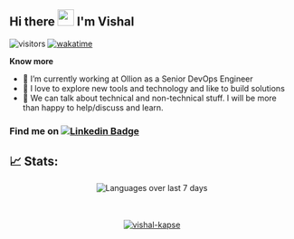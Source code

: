 ## Hi there <img src="https://github.com/TheDudeThatCode/TheDudeThatCode/blob/master/Assets/Hi.gif" width="29px"> I'm Vishal
![visitors](https://visitor-badge.laobi.icu/badge?page_id=vishal-kapse.vishal-kapse)
[![wakatime](https://wakatime.com/badge/user/af3a2f87-1691-4ab1-8f3c-9a318eca7711.svg)](https://wakatime.com/@af3a2f87-1691-4ab1-8f3c-9a318eca7711)

**Know more**
- 🔭 I’m currently working at Ollion as a Senior DevOps Engineer
- 🌱 I love to explore new tools and technology and like to build solutions
- 💬 We can talk about technical and non-technical stuff. I will be more than happy to help/discuss and learn.


### Find me on [![Linkedin Badge](https://img.shields.io/badge/-LinkedIn-0e76a8?style=flat-square&logo=Linkedin&logoColor=white)](https://www.linkedin.com/in/vishalkapse9696/)


## 📈 Stats:


[//]: # (<div align='center'>)

[//]: # (    <img src='https://github-readme-streak-stats.herokuapp.com/?user=vishal_kapse' alt='Github stats' align='center' />)

[//]: # (</div>)

[//]: # (<br />)

<div align='center'>
    <img src='https://github-readme-stats.vercel.app/api/wakatime?username=vishal_kapse&layout=compact' alt='Languages over last 7 days ' align='center' />
</div>
<br />

<br />

<p align="center"> <a href="https://github-profile-trophy.vercel.app/?username=vishal-kapse&margin-w=15"><img src="https://github-profile-trophy.vercel.app/?username=vishal-kapse" alt="vishal-kapse" /></a> </p>
